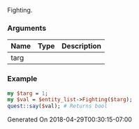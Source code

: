 Fighting.
### Arguments
**Name**|**Type**|**Description**
:---|:---|:---
targ||

### Example

```perl
my $targ = 1;
my $val = $entity_list->Fighting($targ);
quest::say($val); # Returns bool
```


Generated On 2018-04-29T00:30:15-07:00